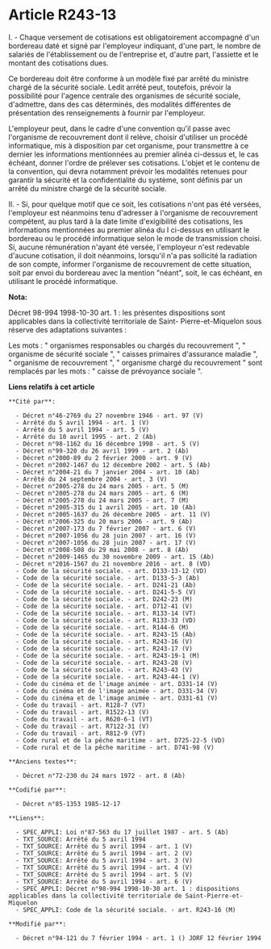 # Article R243-13

I. - Chaque versement de cotisations est obligatoirement accompagné d'un bordereau daté et signé par l'employeur indiquant,
d'une part, le nombre de salariés de l'établissement ou de l'entreprise et, d'autre part, l'assiette et le montant des
cotisations dues.

Ce bordereau doit être conforme à un modèle fixé par arrêté du ministre chargé de la sécurité sociale. Ledit arrêté peut,
toutefois, prévoir la possibilité pour l'agence centrale des organismes de sécurité sociale, d'admettre, dans des cas
déterminés, des modalités différentes de présentation des renseignements à fournir par l'employeur.

L'employeur peut, dans le cadre d'une convention qu'il passe avec l'organisme de recouvrement dont il relève, choisir
d'utiliser un procédé informatique, mis à disposition par cet organisme, pour transmettre à ce dernier les informations
mentionnées au premier alinéa ci-dessus et, le cas échéant, donner l'ordre de prélever ses cotisations. L'objet et le contenu
de la convention, qui devra notamment prévoir les modalités retenues pour garantir la sécurité et la confidentialité du
système, sont définis par un arrêté du ministre chargé de la sécurité sociale.

II. - Si, pour quelque motif que ce soit, les cotisations n'ont pas été versées, l'employeur est néanmoins tenu d'adresser à
l'organisme de recouvrement compétent, au plus tard à la date limite d'exigibilité des cotisations, les informations
mentionnées au premier alinéa du I ci-dessus en utilisant le bordereau ou le procédé informatique selon le mode de
transmission choisi. Si, aucune rémunération n'ayant été versée, l'employeur n'est redevable d'aucune cotisation, il doit
néanmoins, lorsqu'il n'a pas sollicité la radiation de son compte, informer l'organisme de recouvrement de cette situation,
soit par envoi du bordereau avec la mention "néant", soit, le cas échéant, en utilisant le procédé informatique.

**Nota:**

Décret 98-994 1998-10-30 art. 1 : les présentes dispositions sont applicables dans la collectivité territoriale de Saint-
Pierre-et-Miquelon sous réserve des adaptations suivantes : 

Les mots : " organismes responsables ou chargés du recouvrement ", " organisme de sécurité sociale ", " caisses primaires
d'assurance maladie ", " organisme de recouvrement ", " organisme chargé du recouvrement " sont remplacés par les mots : "
caisse de prévoyance sociale ".

**Liens relatifs à cet article**

	**Cité par**:

	  - Décret n°46-2769 du 27 novembre 1946 - art. 97 (V)
	  - Arrêté du 5 avril 1994 - art. 1 (V)
	  - Arrêté du 5 avril 1994 - art. 5 (V)
	  - Arrêté du 10 avril 1995 - art. 2 (Ab)
	  - Décret n°98-1162 du 16 décembre 1998 - art. 5 (V)
	  - Décret n°99-320 du 26 avril 1999 - art. 2 (Ab)
	  - Décret n°2000-89 du 2 février 2000 - art. 9 (V)
	  - Décret n°2002-1467 du 12 décembre 2002 - art. 5 (Ab)
	  - Décret n°2004-21 du 7 janvier 2004 - art. 10 (Ab)
	  - Arrêté du 24 septembre 2004 - art. 3 (V)
	  - Décret n°2005-278 du 24 mars 2005 - art. 5 (M)
	  - Décret n°2005-278 du 24 mars 2005 - art. 6 (M)
	  - Décret n°2005-278 du 24 mars 2005 - art. 7 (M)
	  - Décret n°2005-315 du 1 avril 2005 - art. 10 (Ab)
	  - Décret n°2005-1637 du 26 décembre 2005 - art. 11 (V)
	  - Décret n°2006-325 du 20 mars 2006 - art. 9 (Ab)
	  - Décret n°2007-173 du 7 février 2007 - art. 6 (V)
	  - Décret n°2007-1056 du 28 juin 2007 - art. 16 (V)
	  - Décret n°2007-1056 du 28 juin 2007 - art. 17 (V)
	  - Décret n°2008-508 du 29 mai 2008 - art. 8 (Ab)
	  - Décret n°2009-1465 du 30 novembre 2009 - art. 15 (Ab)
	  - Décret n°2016-1567 du 21 novembre 2016 - art. 8 (VD)
	  - Code de la sécurité sociale. - art. D133-13-12 (VD)
	  - Code de la sécurité sociale. - art. D133-5-3 (Ab)
	  - Code de la sécurité sociale. - art. D241-21 (Ab)
	  - Code de la sécurité sociale. - art. D241-5-5 (V)
	  - Code de la sécurité sociale. - art. D242-23 (M)
	  - Code de la sécurité sociale. - art. D712-41 (V)
	  - Code de la sécurité sociale. - art. R133-14 (VT)
	  - Code de la sécurité sociale. - art. R133-33 (VD)
	  - Code de la sécurité sociale. - art. R144-6 (M)
	  - Code de la sécurité sociale. - art. R243-15 (Ab)
	  - Code de la sécurité sociale. - art. R243-16 (V)
	  - Code de la sécurité sociale. - art. R243-17 (V)
	  - Code de la sécurité sociale. - art. R243-19-1 (M)
	  - Code de la sécurité sociale. - art. R243-28 (V)
	  - Code de la sécurité sociale. - art. R243-43 (V)
	  - Code de la sécurité sociale. - art. R243-44-1 (V)
	  - Code du cinéma et de l'image animée - art. D331-14 (V)
	  - Code du cinéma et de l'image animée - art. D331-34 (V)
	  - Code du cinéma et de l'image animée - art. D331-61 (V)
	  - Code du travail - art. R128-7 (VT)
	  - Code du travail - art. R1522-13 (V)
	  - Code du travail - art. R620-6-1 (VT)
	  - Code du travail - art. R7122-31 (V)
	  - Code du travail - art. R812-9 (VT)
	  - Code rural et de la pêche maritime - art. D725-22-5 (VD)
	  - Code rural et de la pêche maritime - art. D741-98 (V)

	**Anciens textes**:

	  - Décret n°72-230 du 24 mars 1972 - art. 8 (Ab)

	**Codifié par**:

	  - Décret n°85-1353 1985-12-17

	**Liens**:

	  - SPEC_APPLI: Loi n°87-563 du 17 juillet 1987 - art. 5 (Ab)
	  - TXT_SOURCE: Arrêté du 5 avril 1994
	  - TXT_SOURCE: Arrêté du 5 avril 1994 - art. 1 (V)
	  - TXT_SOURCE: Arrêté du 5 avril 1994 - art. 2 (V)
	  - TXT_SOURCE: Arrêté du 5 avril 1994 - art. 3 (V)
	  - TXT_SOURCE: Arrêté du 5 avril 1994 - art. 4 (V)
	  - TXT_SOURCE: Arrêté du 5 avril 1994 - art. 5 (V)
	  - TXT_SOURCE: Arrêté du 5 avril 1994 - art. 6 (V)
	  - SPEC_APPLI: Décret n°98-994 1998-10-30 art. 1 : dispositions applicables dans la collectivité territoriale de Saint-Pierre-et-Miquelon
	  - SPEC_APPLI: Code de la sécurité sociale. - art. R243-16 (M)

	**Modifié par**:

	  - Décret n°94-121 du 7 février 1994 - art. 1 () JORF 12 février 1994

